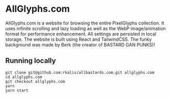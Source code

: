 # AllGlyphs.com

AllGlyphs.com is a website for browsing the entire PixelGlyphs collection. It uses infinite scrolling and lazy loading as well as the WebP image/animation format for performance enhancement. All settings are persisted in local storage. The website is built using React and TailwindCSS. The funky background was made by Berk (the creator of BASTARD GAN PUNKS)!

## Running locally
```shell
git clone git@github.com:rkalis/allbastards.com.git allglyphs.com
cd allglyphs.com
git checkout allglyphs.com
yarn
yarn start
```

